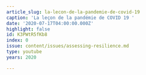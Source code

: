 ```yaml
---
article_slug: la-lecon-de-la-pandemie-de-covid-19
caption: 'La leçon de la pandémie de COVID 19 '
date: '2020-07-17T04:00:00.000Z'
highlight: false
id: K3PWtR5fKb8
index: 0
issue: content/issues/assessing-resilience.md
type: youtube
years: 2020

---
```

